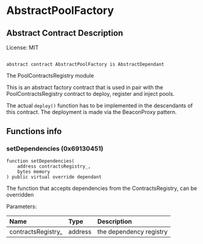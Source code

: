 # AbstractPoolFactory

## Abstract Contract Description


License: MIT

## 

```solidity
abstract contract AbstractPoolFactory is AbstractDependant
```

The PoolContractsRegistry module

This is an abstract factory contract that is used in pair with the PoolContractsRegistry contract to
deploy, register and inject pools.

The actual `deploy()` function has to be implemented in the descendants of this contract. The deployment
is made via the BeaconProxy pattern.
## Functions info

### setDependencies (0x69130451)

```solidity
function setDependencies(
    address contractsRegistry_,
    bytes memory
) public virtual override dependant
```

The function that accepts dependencies from the ContractsRegistry, can be overridden


Parameters:

| Name               | Type    | Description             |
| :----------------- | :------ | :---------------------- |
| contractsRegistry_ | address | the dependency registry |
